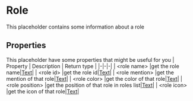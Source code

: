 # Role
This placeholder contains some information about a role

## Properties
This placeholder have some properties that might be useful for you
| Property      | Description | Return type |
|-|-|-|
| \<role name\> |get the role name|[Text](./text.md)|
| \<role id\> |get the role id|[Text](./text.md)|
| \<role mention\> |get the mention of that role|[Text](./text.md)|
| \<role color\> |get the color of that role|[Text](./text.md)|
| \<role position\> |get the position of that role in roles list|[Text](./text.md)|
| \<role icon\> |get the icon of that role|[Text](./text.md)|